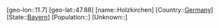 ﻿---
location: [47.88,11.7]
type: City
tags:
- geo/City


SpocWebEntityId: 31006
isDeleted: false
confidential: public

---
[geo-lon::11.7]
[geo-lat::47.88]
[name::Holzkirchen]
[Country::[Germany](geo/Continent/Europe/Germany.md)]
[State::[Bayern](geo/Continent/Europe/Germany/Bayern.md)]
[Population::]
[Unknown::]

